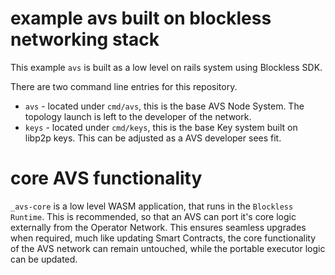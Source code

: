 # example avs built on blockless networking stack

This example `avs` is built as a low level on rails system using Blockless SDK.

There are two command line entries for this repository.

- `avs` - located under `cmd/avs`, this is the base AVS Node System. The topology launch is left to the developer of the network.
- `keys` - located under `cmd/keys`, this is the base Key system built on libp2p keys. This can be adjusted as a AVS developer sees fit.

# core AVS functionality

`_avs-core` is a low level WASM application, that runs in the `Blockless Runtime`. This is recommended, so that an AVS can port it's core logic externally from the Operator Network. This ensures seamless upgrades when required, much like updating Smart Contracts, the core functionality of the AVS network can
remain untouched, while the portable executor logic can be updated.
